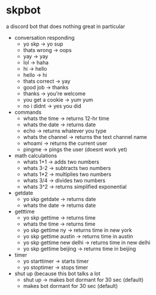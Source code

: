 # skpbot
a discord bot that does nothing great in particular
- conversation responding
  - yo skp -> yo sup
  - thats wrong -> oops
  - yay -> yay
  - lol -> haha
  - hi -> hello
  - hello -> hi
  - thats correct -> yay
  - good job -> thanks
  - thanks -> you're welcome
  - you get a cookie -> yum yum
  - no i didnt -> yes you did
- commands
  - whats the time -> returns 12-hr time
  - whats the date -> returns date
  - echo <whatever> -> returns whatever you type
  - whats the channel -> returns the text channel name
  - whoami -> returns the current user
  - pingme -> pings the user (doesnt work yet)
- math calculations
  - whats 1+1 -> adds two numbers
  - whats 3-2 -> subtracts two numbers
  - whats 1*2 -> multiplies two numbers
  - whats 3/4 -> divides two numbers
  - whats 3^2 -> returns simplified exponential
- getdate
  - yo skp getdate -> returns date
  - whats the date -> returns date
- getttime
  - yo skp gettime -> returns time
  - whats the time -> returns time
  - yo skp gettime ny -> returns time in new york
  - yo skp gettime austin -> returns time in austin
  - yo skp gettime new delhi -> returns time in new delhi
  - yo skp gettime beijing -> returns time in beijing
- timer
  - yo starttimer -> starts timer
  - yo stoptimer -> stops timer
- shut up (because this bot talks a lot
  - shut up -> makes bot dormant for 30 sec (default)
  - makes bot dormant for 30 sec (default)
